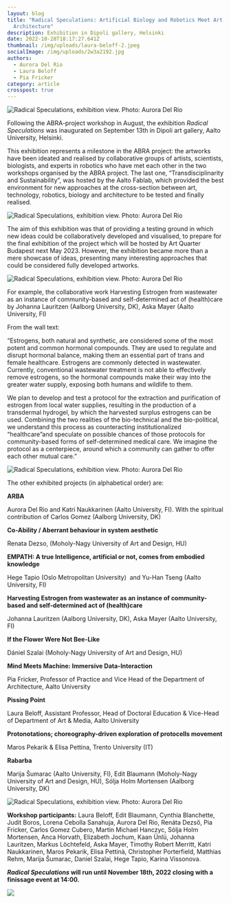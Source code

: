 ```yaml
---
layout: blog
title: "Radical Speculations: Artificial Biology and Robotics Meet Art and
  Architecture"
description: Exhibition in Dipoli gallery, Helsinki
date: 2022-10-28T18:17:27.641Z
thumbnail: /img/uploads/laura-beloff-2.jpeg
socialImage: /img/uploads/2w3a2192.jpg
authors:
  - Aurora Del Rio
  - Laura Beloff
  - Pia Fricker
category: article
crosspost: true
---
```

![](/img/uploads/aurora-del-rio.jpeg "Radical Speculations, exhibition view. Photo: Aurora Del Rio")

Following the ABRA-project workshop in August, the exhibition *Radical Speculations* was inaugurated on September 13th in Dipoli art gallery, Aalto University, Helsinki.

This exhibition represents a milestone in the ABRA project: the artworks have been ideated and realised by collaborative groups of artists, scientists, biologists, and experts in robotics who have met each other in the two workshops organised by the ABRA project. The last one, “Transdisciplinarity and Sustainability”, was hosted by the Aalto Fablab, which provided the best environment for new approaches at the cross-section between art, technology, robotics, biology and architecture to be tested and finally realised. 

![Radical Speculations, exhibition view. Photo: Aurora Del Rio](/img/uploads/2w3a2198.jpg " Photo: Aurora Del Rio")

The aim of this exhibition was that of providing a testing ground in which new ideas could be collaboratively developed and visualised, to prepare for the final exhibition of the project which will be hosted by Art Quarter Budapest next May 2023. However, the exhibition became more than a mere showcase of ideas, presenting many interesting approaches that could be considered fully developed artworks. 

![Radical Speculations, exhibition view. Photo: Aurora Del Rio](/img/uploads/2w3a2194.jpg)

For example, the collaborative work Harvesting Estrogen from wastewater as an instance of community-based and self-determined act of (health)care by Johanna Lauritzen (Aalborg University, DK), Aska Mayer (Aalto University, FI)

From the wall text: 

“Estrogens, both natural and synthetic, are considered some of the most potent and common hormonal compounds. They are used to regulate and disrupt hormonal balance, making them an essential part of trans and female healthcare. Estrogens are commonly detected in wastewater. Currently, conventional wastewater treatment is not able to effectively remove estrogens, so the hormonal compounds make their way into the greater water supply, exposing both humans and wildlife to them. 

We plan to develop and test a protocol for the extraction and purification of estrogen from local water supplies, resulting in the production of a transdermal hydrogel, by which the harvested surplus estrogens can be used. Combining the two realities of the bio-technical and the bio-political, we understand this process as counteracting institutionalized “healthcare”and speculate on possible chances of those protocols for community-based forms of self-determined medical care. We imagine the protocol as a centerpiece, around which a community can gather to offer each other mutual care.”

![Radical Speculations, exhibition view. Photo: Aurora Del Rio](/img/uploads/2w3a2187-copy.jpg)

The other exhibited projects (in alphabetical order) are:

**ARBA**

Aurora Del Rio and Katri Naukkarinen (Aalto University, FI). With the spiritual contribution of Carlos Gomez (Aalborg University, DK)

**Co-Ability / Aberrant behaviour in system aesthetic**

Renata Dezso, (Moholy-Nagy University of Art and Design, HU)

**EMPATH: A true Intelligence, artificial or not, comes from embodied knowledge**   

Hege Tapio (Oslo Metropolitan University)  and Yu-Han Tseng (Aalto University, FI) 

**Harvesting Estrogen from wastewater as an instance of community-based and self-determined act of (health)care**

Johanna Lauritzen (Aalborg University, DK), Aska Mayer (Aalto University, FI)

**If the Flower Were Not Bee-Like**

Dániel Szalai (Moholy-Nagy University of Art and Design, HU)

**Mind Meets Machine: Immersive Data-Interaction**

Pia Fricker, Professor of Practice and Vice Head of the Department of Architecture, Aalto University

**Pissing Point**

Laura Beloff, Assistant Professor, Head of Doctoral Education & Vice-Head of Department of Art & Media, Aalto University

**Protonotations; choreography-driven exploration of protocells movement**

Maros Pekarik & Elisa Pettina, Trento University (IT)

**Rabarba**

Marija Šumarac (Aalto University, FI), Edit Blaumann (Moholy-Nagy University of Art and Design, HU), Sólja Holm Mortensen (Aalborg University, DK)

![Radical Speculations, exhibition view. Photo: Aurora Del Rio](/img/uploads/2w3a2191.jpg)

**Workshop participants:** Laura Beloff, Edit Blaumann, Cynthia Blanchette, Judit Boros, Lorena Cebolla Sanahuja, Aurora Del Rio, Renáta Dezső, Pia Fricker, Carlos Gomez Cubero, Martin Michael Hanczyc, Sólja Holm Mortensen, Anca Horvath, Elizabeth Jochum, Kaan Ünlü, Johanna Lauritzen, Markus Löchtefeld, Aska Mayer, Timothy Robert Merritt, Katri Naukkarinen, Maros Pekarik, Elisa Pettinà, Christopher Porterfield, Matthias Rehm, Marija Šumarac, Daniel Szalai, Hege Tapio, Karina Vissonova.[](<>)

***Radical Speculations* will run until November 18th, 2022 closing with a finissage event at 14:00.**

![](/img/uploads/laura-beloff-1.jpeg)
